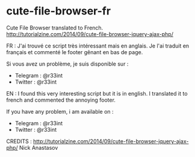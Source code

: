 # cute-file-browser-fr
Cute File Browser translated to French. http://tutorialzine.com/2014/09/cute-file-browser-jquery-ajax-php/

FR : J'ai trouvé ce script très intéressant mais en anglais. Je l'ai traduit en français et commenté le footer gênant en bas de page.

Si vous avez un problème, je suis disponible sur :

- Telegram : @r33int
- Twitter : @r33int

EN : I found this very interesting script but it is in english. I translated it to french and commented the annoying footer.

If you have any problem, i am available on :

- Telegram : @r33int
- Twitter : @r33int

CREDITS : http://tutorialzine.com/2014/09/cute-file-browser-jquery-ajax-php/
Nick Anastasov
